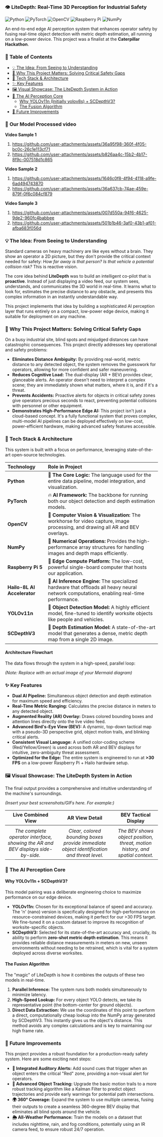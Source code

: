 ### **👁️ LiteDepth: Real-Time 3D Perception for Industrial Safety**

![Python](https://img.shields.io/badge/Python-3776AB?style=for-the-badge&logo=python&logoColor=white)
![PyTorch](https://img.shields.io/badge/PyTorch-%23EE4C2C.svg?style=for-the-badge&logo=PyTorch&logoColor=white)
![OpenCV](https://img.shields.io/badge/OpenCV-27A4DE?style=for-the-badge&logo=opencv&logoColor=white)
![Raspberry Pi](https://img.shields.io/badge/-Raspberry%20Pi-C51A4A?style=for-the-badge&logo=raspberry-pi)
![NumPy](https://img.shields.io/badge/numpy-%23013243.svg?style=for-the-badge&logo=numpy&logoColor=white)

An end-to-end edge AI perception system that enhances operator safety by fusing real-time object detection with metric depth estimation, all running on a low-power device. This project was a finalist at the **Caterpillar Hackathon**.

### 📜 **Table of Contents**

*   [💡 The Idea: From Seeing to Understanding](#-the-idea-from-seeing-to-understanding)
*   [💼 Why This Project Matters: Solving Critical Safety Gaps](#-why-this-project-matters-solving-critical-safety-gaps)
*   [🚀 Tech Stack & Architecture](#-tech-stack--architecture)
*   [✨ Key Features](#-key-features)
*   [🖼️ Visual Showcase: The LiteDepth System in Action](#️-visual-showcase-the-litedepth-system-in-action)
*   [🤖 The AI Perception Core](#-the-ai-perception-core)
    *   [Why YOLOv11n (Initially yolov8s) + SCDepthV3?](#why-yolov11n--scdepthv3)
    *   [The Fusion Algorithm](#the-fusion-algorithm)
*   [🔮 Future Improvements](#-future-improvements)

###  📸 **Our Model Processed video**

**Video Sample 1**
1. https://github.com/user-attachments/assets/36a95f98-360f-4f05-bc0c-26c1e113cf71
2. https://github.com/user-attachments/assets/b826aa4c-15b2-4b17-8f9c-007518d1c865

**Video Sample 2**

1. https://github.com/user-attachments/assets/1646c0f8-4f94-4118-a9fe-6ad494743870
2. https://github.com/user-attachments/assets/36a637cb-74ae-459e-879f-0f6c084cf879

**Video Sample 3**

1. https://github.com/user-attachments/assets/007d550a-94f6-4625-9de2-960fc4babbee
2. https://github.com/user-attachments/assets/501b1b46-3af0-43b1-af01-afba683f056d

### 💡 **The Idea: From Seeing to Understanding**

Standard cameras on heavy machinery are like eyes without a brain. They show an operator a 2D picture, but they don't provide the critical context needed for safety: *How far away is that person? Is that vehicle a potential collision risk?* This is reactive vision.

The core idea behind **LiteDepth** was to build an intelligent co-pilot that is **proactive**. Instead of just displaying a video feed, our system sees, understands, and communicates the 3D world in real-time. It learns what to look for, estimates the precise distance to any obstacle, and presents this complex information in an instantly understandable way.

This project implements that idea by building a sophisticated AI perception layer that runs entirely on a compact, low-power edge device, making it suitable for deployment on any machine.

### 💼 **Why This Project Matters: Solving Critical Safety Gaps**

On a busy industrial site, blind spots and misjudged distances can have catastrophic consequences. This project directly addresses key operational and safety problems:

*   **Eliminates Distance Ambiguity:** By providing real-world, metric distance to any detected object, the system removes the guesswork for operators, allowing for more confident and safer maneuvering.
*   **Reduces Cognitive Load:** The dual-display (AR + BEV) provides clear, glanceable alerts. An operator doesn't need to interpret a complex scene; they are immediately shown what matters, where it is, and if it's a threat.
*   **Prevents Accidents:** Proactive alerts for objects in critical safety zones give operators precious seconds to react, preventing potential collisions with personnel or other equipment.
*   **Demonstrates High-Performance Edge AI:** This project isn't just a cloud-based concept. It's a fully functional system that proves complex, multi-model AI pipelines can be deployed effectively on low-cost, power-efficient hardware, making advanced safety features accessible.

### 🚀 **Tech Stack & Architecture**

This system is built with a focus on performance, leveraging state-of-the-art open-source technologies.

| Technology | Role in Project |
| :--- | :--- |
| **Python** | 🐍 **The Core Logic:** The language used for the entire data pipeline, model integration, and visualization. |
| **PyTorch** | 🔥 **AI Framework:** The backbone for running both our object detection and depth estimation models. |
| **OpenCV** | 📸 **Computer Vision & Visualization:** The workhorse for video capture, image processing, and drawing all AR and BEV overlays. |
| **NumPy** | 🧮 **Numerical Operations:** Provides the high-performance array structures for handling images and depth maps efficiently. |
| **Raspberry Pi 5** | 🍓 **Edge Compute Platform:** The low-cost, powerful single-board computer that hosts our application. |
| **Hailo-8L AI Accelerator** | 🧠 **AI Inference Engine:** The specialized hardware that offloads all heavy neural network computations, enabling real-time performance. |
| **YOLOv11n** | 🎯 **Object Detection Model:** A highly efficient model, fine-tuned to identify worksite objects like people and vehicles. |
| **SCDepthV3** | 📏 **Depth Estimation Model:** A state-of-the-art model that generates a dense, metric depth map from a single 2D image. |

#### **Architecture Flowchart**

The data flows through the system in a high-speed, parallel loop:

 *(Note: Replace with an actual image of your Mermaid diagram)*

### ✨ **Key Features**

*   **Dual AI Pipeline:** Simultaneous object detection and depth estimation for maximum speed and efficiency.
*   **Real-Time Metric Ranging:** Calculates the precise distance in meters to any detected object.
*   **Augmented Reality (AR) Overlay:** Draws colored bounding boxes and attention lines directly onto the live video feed.
*   **Advanced Bird's-Eye View (BEV):** A dynamic, top-down tactical map with a pseudo-3D perspective grid, object motion trails, and blinking critical alerts.
*   **Consistent Visual Language:** A unified color-coding scheme (Red/Yellow/Green) is used across both AR and BEV displays for intuitive, zero-ambiguity threat assessment.
*   **Optimized for the Edge:** The entire system is engineered to run at **>30 FPS** on a low-power Raspberry Pi + Hailo hardware setup.

### 🖼️ **Visual Showcase: The LiteDepth System in Action**

The final output provides a comprehensive and intuitive understanding of the machine's surroundings.

*(Insert your best screenshots/GIFs here. For example:)*

| Live Combined View | AR View Detail | BEV Tactical Display |
| :---: | :---: | :---: |
|  |  |  |
| *The complete operator interface, showing the AR and BEV displays side-by-side.* | *Clear, colored bounding boxes provide immediate object identification and threat level.* | *The BEV shows object position, threat, motion history, and spatial context.* |



### 🤖 **The AI Perception Core**

#### **Why YOLOv11n + SCDepthV3?**

This model pairing was a deliberate engineering choice to maximize performance on our edge device.

*   **YOLOv11n:** Chosen for its exceptional balance of speed and accuracy. The 'n' (nano) version is specifically designed for high-performance on resource-constrained devices, making it perfect for our >30 FPS target. We fine-tuned it on a custom dataset to improve its recognition of worksite-specific objects.
*   **SCDepthV3:** Selected for its state-of-the-art accuracy and, crucially, its ability to perform **zero-shot metric depth estimation**. This means it provides reliable distance measurements in meters on new, unseen environments without needing to be retrained, which is vital for a system deployed across diverse worksites.

#### **The Fusion Algorithm**

The "magic" of LiteDepth is how it combines the outputs of these two models in real-time.
1.  **Parallel Inference:** The system runs both models simultaneously to minimize latency.
2.  **High-Speed Lookup:** For every object YOLO detects, we take its representative point (the bottom-center for ground objects).
3.  **Direct Data Extraction:** We use the coordinates of this point to perform a direct, computationally cheap lookup into the NumPy array generated by SCDepthV3. This instantly gives us the object's distance. This method avoids any complex calculations and is key to maintaining our high frame rate.

### 🔮 **Future Improvements**

This project provides a robust foundation for a production-ready safety system. Here are some exciting next steps:

*   **🚨 Integrated Auditory Alerts:** Add sound cues that trigger when an object enters the critical "Red" zone, providing a non-visual alert for operators.
*   **🔄 Advanced Object Tracking:** Upgrade the basic motion trails to a more robust tracking algorithm like a Kalman Filter to predict object trajectories and provide early warnings for potential path intersections.
*   **🌍 360° Coverage:** Expand the system to use multiple cameras, fusing their outputs to create a seamless 360-degree BEV display that eliminates all blind spots around the vehicle.
*   **🌦️ All-Weather Performance:** Train the models on a dataset that includes nighttime, rain, and fog conditions, potentially using an IR camera feed, to ensure robust 24/7 operation.
